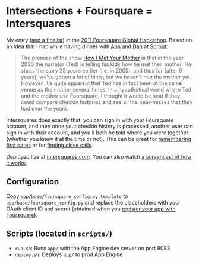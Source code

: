 # Intersections + Foursquare = Intersquares

My entry ([and a finalist](http://blog.foursquare.com/2011/09/28/announcing-the-global-hackathon-winners/)) in the [2011 Foursquare Global Hackathon](https://github.com/foursquare/hackathon/wiki/Foursquare-Global-Hackathon). Based on an idea that I had while having dinner with [Ann](http://twitter.com/annparparita) and [Dan](http://twitter.com/dbentley) at [Sprout](https://foursquare.com/v/sprout-cafe/49e6233bf964a5200f641fe3):

> The premise of the show [How I Met Your Mother](http://en.wikipedia.org/wiki/How_I_Met_Your_Mother) is that in the year 2030 the narrator (Ted) is telling his kids how he met their mother. He starts the story 25 years earlier (i.e. in 2005), and thus far (after 6 years), we've gotten a lot of hints, but we haven't met the mother yet. However, it's quite apparent that Ted has in fact been at the same venue as the mother several times. In a hypothetical world where Ted and the mother use Foursquare, I thought it would be neat if they could compare checkin  histories and see all the near-misses that they had over the years.

Intersquares does exactly that: you can sign in with your Foursquare account, and then once your checkin history is processed, another user can sign in with their account, and you'll both be told where you were together (whether you knew it at the time or not). This can be great for [remembering first dates](https://twitter.com/herGreekness/status/115834434015608832) or for [finding close calls](https://twitter.com/bobthecow/status/115837047222177793).

Deployed live at [intersquares.com](http://www.intersquares.com/). You can also watch [a screencast of how it works](http://www.youtube.com/watch?v=0oHPOzuRqD8).

## Configuration

Copy `app/base/foursquare_config.py.template` to `app/base/foursquare_config.py` and replace the placeholders with your OAuth client ID and secret (obtained when you [register your app with Foursquare](https://foursquare.com/developers/register)).

## Scripts (located in `scripts/`)

- `run.sh`: Runs `app/` with the App Engine dev server on port 8083
- `deploy.sh`: Deploys `app/` to prod App Engine
